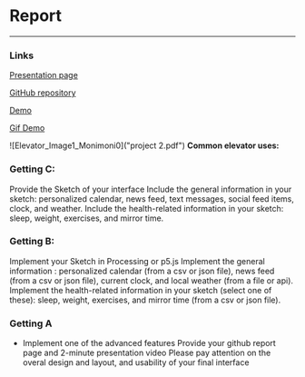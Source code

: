 # Report

---


### Links
[Presentation page](https://monimoni0.github.io/p2.Monica.Romero.github.io/)

[GitHub repository](https://github.com/Monimoni0/p2.Monica.Romero.github.io)

[Demo](https://youtu.be/YFltciBmev4)

[Gif Demo](https://giphy.com/gifs/NCBxL8PffoZsWei947)


![Elevator_Image1_Monimoni0]("project 2.pdf")
**Common elevator uses:** </br>

### Getting C:
Provide the Sketch of your interface
Include the general information in your sketch: personalized calendar, news feed, text messages, social feed items, clock, and weather.
Include the health-related information in your sketch: sleep, weight, exercises, and mirror time.

### Getting B:
Implement your Sketch in Processing or p5.js
Implement the general information : personalized calendar (from a csv or json file), news feed (from a csv or json file), current clock, and local weather (from a file or api).
Implement the health-related information in your sketch (select one of these): sleep, weight, exercises, and mirror time (from a csv or json file).

### Getting A

- Implement one of the advanced features
Provide your github report page and 2-minute presentation video
Please pay attention on the overal design and layout, and usability of your final interface
